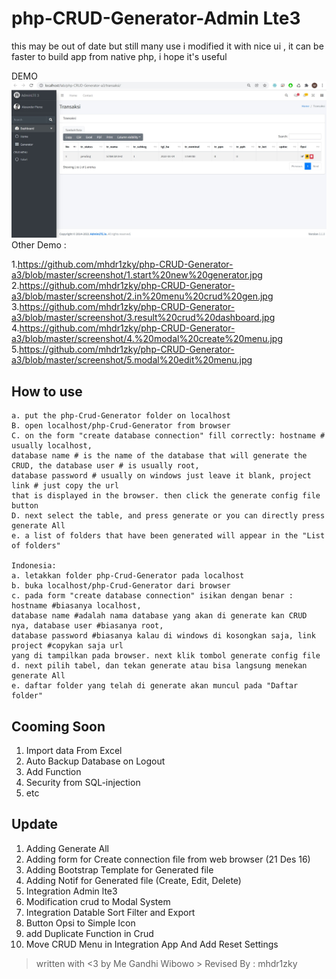 # php-CRUD-Generator-Admin Lte3


this may be out of date but still many use i modified it with nice ui , it can be faster to build app from native php, i hope it's useful

DEMO
![This is an image](https://github.com/mhdr1zky/php-CRUD-Generator-a3/blob/master/screenshot/3.result%20crud%20dashboard.jpg)
Other Demo :

1.https://github.com/mhdr1zky/php-CRUD-Generator-a3/blob/master/screenshot/1.start%20new%20generator.jpg
2.https://github.com/mhdr1zky/php-CRUD-Generator-a3/blob/master/screenshot/2.in%20menu%20crud%20gen.jpg
3.https://github.com/mhdr1zky/php-CRUD-Generator-a3/blob/master/screenshot/3.result%20crud%20dashboard.jpg
4.https://github.com/mhdr1zky/php-CRUD-Generator-a3/blob/master/screenshot/4.%20modal%20create%20menu.jpg
5.https://github.com/mhdr1zky/php-CRUD-Generator-a3/blob/master/screenshot/5.modal%20edit%20menu.jpg

## How to use

```
a. put the php-Crud-Generator folder on localhost
B. open localhost/php-Crud-Generator from browser
C. on the form "create database connection" fill correctly: hostname # usually localhost,
database name # is the name of the database that will generate the CRUD, the database user # is usually root,
database password # usually on windows just leave it blank, project link # just copy the url
that is displayed in the browser. then click the generate config file button
D. next select the table, and press generate or you can directly press generate All
e. a list of folders that have been generated will appear in the "List of folders"

Indonesia:
a. letakkan folder php-Crud-Generator pada localhost
b. buka localhost/php-Crud-Generator dari browser
c. pada form "create database connection" isikan dengan benar : hostname #biasanya localhost, 
database name #adalah nama database yang akan di generate kan CRUD nya, database user #biasanya root,
database password #biasanya kalau di windows di kosongkan saja, link project #copykan saja url
yang di tampilkan pada browser. next klik tombol generate config file
d. next pilih tabel, dan tekan generate atau bisa langsung menekan generate All
e. daftar folder yang telah di generate akan muncul pada "Daftar folder"
```

## Cooming Soon

1. Import data From Excel
2. Auto Backup Database on Logout
3. Add Function
2. Security from SQL-injection
3. etc

## Update

1. Adding Generate All
2. Adding form for Create connection file from web browser (21 Des 16)
3. Adding Bootstrap Template for Generated file
4. Adding Notif for Generated file (Create, Edit, Delete)
5. Integration Admin lte3
6. Modification crud to Modal System
7. Integration Datable Sort Filter and Export
8. Button Opsi to Simple Icon
9. add Duplicate Function in Crud
10. Move CRUD Menu in Integration App And Add Reset Settings

> written with <3 by Me Gandhi Wibowo > Revised By : mhdr1zky
